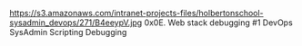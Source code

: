 https://s3.amazonaws.com/intranet-projects-files/holbertonschool-sysadmin_devops/271/B4eeypV.jpg
0x0E. Web stack debugging #1
DevOps
SysAdmin
Scripting
Debugging
